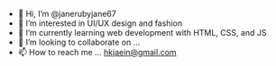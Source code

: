 - 👋 Hi, I’m @janerubyjane67
- 👀 I’m interested in UI/UX design and fashion
- 🌱 I’m currently learning web development with HTML, CSS, and JS
- 💞️ I’m looking to collaborate on ...
- 📫 How to reach me ... hkjaein@gmail.com

<!---
janerubyjane67/janerubyjane67 is a ✨ special ✨ repository because its `README.md` (this file) appears on your GitHub profile.
You can click the Preview link to take a look at your changes.
--->
